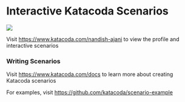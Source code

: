 # Interactive Katacoda Scenarios

[![](http://shields.katacoda.com/katacoda/nandish-ajani/count.svg)](https://www.katacoda.com/nandish-ajani "Get your profile on Katacoda.com")

Visit https://www.katacoda.com/nandish-ajani to view the profile and interactive scenarios

### Writing Scenarios
Visit https://www.katacoda.com/docs to learn more about creating Katacoda scenarios

For examples, visit https://github.com/katacoda/scenario-example
